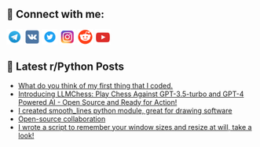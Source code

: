 ## 🔎 Connect with me:
[<img src="https://github.com/bullbesh/bullbesh/blob/main/images/Telegram.png" width="32" height="32" />](https://t.me/bullbesh)
[<img src="https://github.com/bullbesh/bullbesh/blob/main/images/VK.png" width="32" height="32" />](https://vk.com/bullbesh)
[<img src="https://github.com/bullbesh/bullbesh/blob/main/images/Twitter.png" width="32" height="32" />](https://twitter.com/bullbesh1)
[<img src="https://github.com/bullbesh/bullbesh/blob/main/images/Instagram.png" width="32" height="32" />](https://www.instagram.com/bullbesh)
[<img src="https://github.com/bullbesh/bullbesh/blob/main/images/Reddit.png" width="32" height="32" />](https://www.reddit.com/user/bullbesh)
[<img src="https://github.com/bullbesh/bullbesh/blob/main/images/YouTube.png" width="32" height="32" />](https://www.youtube.com/channel/UCtfjRs6uzgq5mfm8S06WTcg)

## 📕 Latest r/Python Posts
<!-- BLOG-POST-LIST:START -->
- [What do you think of my first thing that I coded.](https://www.reddit.com/r/Python/comments/131gee4/what_do_you_think_of_my_first_thing_that_i_coded/)
- [Introducing LLMChess: Play Chess Against GPT-3.5-turbo and GPT-4 Powered AI - Open Source and Ready for Action!](https://www.reddit.com/r/Python/comments/131fgz6/introducing_llmchess_play_chess_against/)
- [I created smooth_lines python module, great for drawing software](https://www.reddit.com/r/Python/comments/131dfk9/i_created_smooth_lines_python_module_great_for/)
- [Open-source collaboration](https://www.reddit.com/r/Python/comments/131bqkj/opensource_collaboration/)
- [I wrote a script to remember your window sizes and resize at will, take a look!](https://www.reddit.com/r/Python/comments/131b1zn/i_wrote_a_script_to_remember_your_window_sizes/)
<!-- BLOG-POST-LIST:END -->
